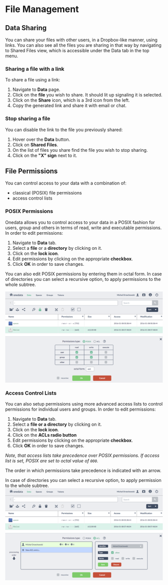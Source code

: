 
# File Management


## Data Sharing
You can share your files with other users, in a Dropbox-like manner, using links.
You can also see all the files you are sharing in that way by navigating to Shared Files view, which is accessible under the Data tab in the top menu.

### Sharing a file with a link
To share a file using a link:

1. Navigate to **Data** page.
2. Click on the **file** you wish to share. It should lit up signaling it is selected.
3. Click on the **Share** icon, which is a 3rd icon from the left.
4. Copy the generated link and share it with email or chat.

### Stop sharing a file
You can disable the link to the file you previously shared:

1. Hover over the **Data** button.
2. Click on **Shared Files**.
3. On the list of files you share find the file you wish to stop sharing.
4. Click on the **"X" sign** next to it.


## File Permissions
You can control access to your data with a combination of:
* classical (POSIX) file permissions
* access control lists

### POSIX Permissions
Onedata allows you to control access to your data in a POSIX fashion for users, group and others in terms of read, write and executable permissions.
In order to edit permissions:

1. Navigate to **Data** tab.
2. Select a **file** or a **directory** by clicking on it.
3. Click on the **lock icon**.
4. Edit permissions by clicking on the appropriate **checkbox**.
5. Click **OK** in order to save changes.

You can also edit POSIX permissions by entering them in octal form.
In case of directories you can select a recursive option, to apply permissions to the whole subtree.

<img  style="display:block;margin:0 auto;" src="img/permissions.png">


### Access Control Lists
You can also setup permissions using more advanced access lists to control permissions for individual users and groups.
In order to edit permissions:

1. Navigate to **Data** tab.
2. Select a **file or a directory** by clicking on it.
3. Click on the **lock icon**.
4. Click on the **ACLs radio button**
5. Edit permissions by clicking on the appropriate **checkbox**.
5. Click **OK** in order to save changes.

*Note, that access lists take precedence over POSIX permissions. If access list is set, POSIX are set to octal value of `000`.*

The order in which permissions take precedence is indicated with an arrow.

In case of directories you can select a recursive option, to apply permission to the whole subtree.
<img  style="display:block;margin:0 auto;" src="img/acls.png">
